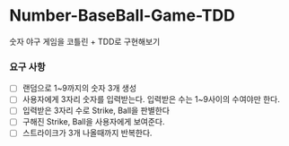 # Number-BaseBall-Game-TDD
숫자 야구 게임을 코틀린 + TDD로 구현해보기

### 요구 사항
- [ ] 랜덤으로 1~9까지의 숫자 3개 생성
- [ ] 사용자에게 3자리 숫자를 입력받는다. 입력받은 수는 1~9사이의 수여야만 한다.
- [ ] 입력받은 3자리 수로 Strike, Ball을 판별한다
- [ ] 구해진 Strike, Ball을 사용자에게 보여준다.
- [ ] 스트라이크가 3개 나올때까지 반복한다.
